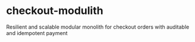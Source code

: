 # checkout-modulith
Resilient and scalable modular monolith for checkout orders with auditable and idempotent payment
